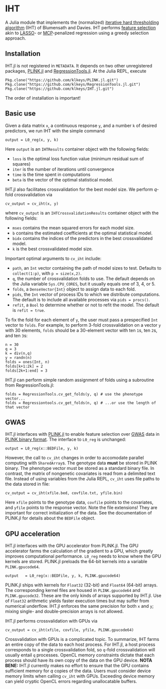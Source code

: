 # IHT

A Julia module that implements the (normalized) [iterative hard thresholding algorithm](http://eprints.soton.ac.uk/142499/1/BD_NIHT09.pdf) (IHT) of Blumensath and Davies.
IHT performs [feature selection](https://en.wikipedia.org/wiki/Feature_selection) akin to [LASSO](https://en.wikipedia.org/wiki/Lasso_(statistics))- or [MCP](http://arxiv.org/pdf/1002.4734.pdf)-penalized regression using a greedy selection approach.

## Installation

IHT.jl is not registered in `METADATA`.
It depends on two other unregistered packages, [PLINK.jl](https://github.com/klkeys/PLINK.jl) and [RegressionTools.jl](https://github.com/klkeys/RegressionTools.jl).
At the Julia REPL, execute

	Pkg.clone("https://github.com/klkeys/PLINK.jl.git")
	Pkg.clone("https://github.com/klkeys/RegressionTools.jl.git")
	Pkg.clone("https://github.com/klkeys/IHT.jl.git")

The order of installation is important!

## Basic use

Given a data matrix `x`, a continuous response `y`, and a number `k` of desired predictors, we run IHT with the simple command

    output = L0_reg(x, y, k)

Here `output` is an `IHTResults` container object with the following fields:

* `loss` is the optimal loss function value (minimum residual sum of squares)
* `iter` is the number of iterations until convergence
* `time` is the time spent in computations
* `beta` is the vector of the optimal statistical model.

IHT.jl also facilitates crossvalidation for the best model size.
We perform _q_-fold crossvalidation via

    cv_output = cv_iht(x, y)

where `cv_output` is an `IHTCrossvalidationResults` container object with the following fields:

* `mses` contains the mean squared errors for each model size.
* `b` contains the estimated coefficients at the optimal statistical model.
* `bidx` contains the indices of the predictors in the best crossvalidated model.
* `k` is the best crossvalidated model size.

Important optimal arguments to `cv_iht` include:

* `path`, an `Int` vector containing the path of model sizes to test. Defaults to `collect(1:p)`, with `p = size(x,2)`.
* `q`, the number of crossvalidation folds to use. The default depends on the Julia variable `Sys.CPU_CORES`, but it usually equals one of 3, 4, or 5.
* `folds`, a `DenseVector{Int}` object to assign data to each fold.
* `pids`, the `Int` vector of process IDs to which we distribute computations. The default is to include all available processes via `pids = procs()`.
* `refit`, a `Bool` to determine whether or not to refit the model. The default is `refit = true`.

To fix the fold for each element of `y`, the user must pass a prespecified `Int` vector to `folds`.
For example, to perform 3-fold crossvalidation on a vector `y` with 30 elements, `folds` should be a 30-element vector with ten `1`s, ten `2`s, and ten `3`s:

    n = 30
    q = 3
    k = div(n,q)
    y = randn(n)
    folds = ones(Int, n)
    folds[k+1:2k] = 2
    folds[2k+1:end] = 3

IHT.jl can perform simple random assignment of folds using a subroutine from RegressionTools.jl:

    folds = RegressionTools.cv_get_folds(y, q) # use the phenotype vector...
    folds = Regressiontools.cv_get_folds(n, q) # ...or use the length of that vector

## GWAS

IHT.jl interfaces with [PLINK.jl](https://github.com/klkeys/PLINK.jl) to enable feature selection over [GWAS](https://en.wikipedia.org/wiki/Genome-wide_association_study) data in [PLINK binary format](http://pngu.mgh.harvard.edu/~purcell/plink/data.shtml#bed).
The interface to `L0_reg` is unchanged:

    output = L0_reg(x::BEDFile, y, k)

However, the call to `cv_iht` changes in order to accomodate parallel computing with `SharedArray`s.
The genotype data **must** be stored in PLINK binary.
The phenotype vector must be stored as a standard binary file.
In contrast, the matrix of nongenetic covariates is read from a delimited text file.
Instead of using variables from the Julia REPL, `cv_iht` uses file paths to the data stored in file:

    cv_output = cv_iht(xfile.bed, covfile.txt, yfile.bin)

Here `xfile` points to the genotype data, `covfile` points to the covariates, and `yfile` points to the response vector. Note the file extensions! They are important for correct initialization of the data.
See the documentation of PLINK.jl for details about the `BEDFile` object.

## GPU acceleration

IHT.jl interfaces with the GPU accelerator from PLINK.jl.
The GPU accelerator farms the calculation of the gradient to a GPU,
which greatly improves computational performance.
`L0_reg` needs to know where the GPU kernels are stored.
PLINK.jl preloads the 64-bit kernels into a variable `PLINK.gpucode64`.

    output   = L0_reg(x::BEDFile, y, k, PLINK.gpucode64)

PLINK.jl ships with kernels for `Float32` (32-bit) and `Float64` (64-bit) arrays.
The corresponding kernel files are housed in `PLINK.gpucode64` and `PLINK.gpucode32`.
These are the only kinds of arrays supported by IHT.jl.
Use of `Float32` arithmetic yields faster execution times but may suffer from numerical underflow.
IHT.jl enforces the same precision for both `x` and `y`; mixing single- and double-precision arrays is not allowed.

IHT.jl performs crossvalidation with GPUs via

    cv_output = cv_iht(xfile, covfile, yfile, PLINK.gpucode64)

Crossvalidation with GPUs is a complicated topic.
To summarize, IHT farms an entire copy of the data to each host process.
For IHT.jl, a host process corresponds to a single crossvalidation fold, so `q`-fold crossvalidation will usually entail `q` processes.
OpenCL memory constraints dictate that each process should have its own copy of the data on the GPU device.
**NOTA BENE:** IHT.jl currently makes no effort to ensure that the GPU contains sufficient memory for _q_ copies of the data.
Users must consider device memory limits when calling `cv_iht` with GPUs.
Exceeding device memory can yield cryptic OpenCL errors regarding unallocatable buffers.

